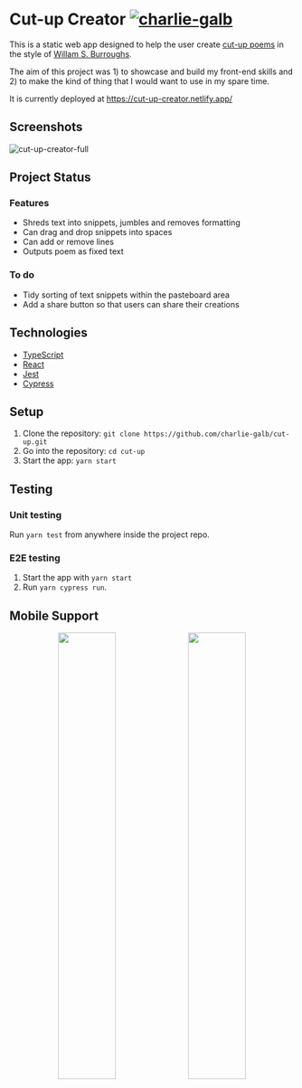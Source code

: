 # Cut-up Creator [![charlie-galb](https://app.circleci.com/gh/charlie-galb/cut-up.svg?style=shield)](https://app.circleci.com/pipelines/github/charlie-galb/cut-up)

This is a static web app designed to help the user create [cut-up poems](https://en.wikipedia.org/wiki/Cut-up_technique) in the style of [Willam S. Burroughs](https://en.wikipedia.org/wiki/William_S._Burroughs).  

The aim of this project was 1) to showcase and build my front-end skills and 2) to make the kind of thing that I would want to use in my spare time.  

It is currently deployed at https://cut-up-creator.netlify.app/  

## Screenshots  

![cut-up-creator-full](https://user-images.githubusercontent.com/50401779/122591208-890e9380-d05a-11eb-94fd-406ca1956959.png)  

## Project Status   

### Features  

- Shreds text into snippets, jumbles and removes formatting 
- Can drag and drop snippets into  spaces
- Can add or remove lines  
- Outputs poem as fixed text  

### To do  

- Tidy sorting of text snippets within the pasteboard area  
- Add a share button so that users can share their creations  

## Technologies  

- [TypeScript](https://github.com/microsoft/TypeScript)  
- [React](https://github.com/facebook/react)  
- [Jest](https://github.com/facebook/jest)  
- [Cypress](https://github.com/cypress-io/cypress)    

## Setup  

1) Clone the repository: `git clone https://github.com/charlie-galb/cut-up.git`  
2) Go into the repository: `cd cut-up`  
3) Start the app: `yarn start`  

## Testing  

### Unit testing  

Run `yarn test` from anywhere inside the project repo. 

### E2E testing  

1) Start the app with `yarn start`  
2) Run `yarn cypress run`.  

## Mobile Support  

<p align="middle">
    <img src="https://user-images.githubusercontent.com/50401779/122591792-60d36480-d05b-11eb-9c60-4c7c7db900e6.png" width="45%">
    <img src="https://user-images.githubusercontent.com/50401779/122591811-64ff8200-d05b-11eb-84a9-20573a5e3b16.png" width="45%">
</p>